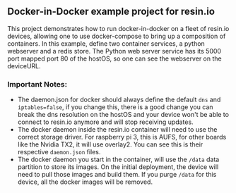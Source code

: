 ## Docker-in-Docker example project for resin.io

This project demonstrates how to run docker-in-docker on a fleet of resin.io devices, allowing one to use docker-compose to bring up a composition of containers. In this example, define two container services, a python webserver and a redis store. The Python web server service has its 5000 port mapped port 80 of the hostOS, so one can see the webserver on the deviceURL.

### Important Notes:

* The daemon.json for docker should always define the default `dns` and `iptables=false`, if you change this, there is a good change you can break the dns resolution on the hostOS and your device won't be able to connect to resin.io anymore and will stop receiving updates.
* The docker daemon inside the resin.io container will need to use the correct storage driver. For raspberry pi 3, this is AUFS, for other boards like the Nvidia TX2, it will use overlay2. You can see this is their respective `daemon.json` files.
* The docker daemon you start in the container, will use the `/data` data partition to store its images. On the initial deployment, the device will need to pull those images and build them. If you purge `/data` for this device, all the docker images will be removed.
